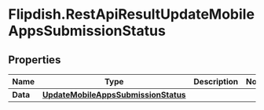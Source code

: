 # Flipdish.RestApiResultUpdateMobileAppsSubmissionStatus

## Properties

Name | Type | Description | Notes
------------ | ------------- | ------------- | -------------
**Data** | [**UpdateMobileAppsSubmissionStatus**](UpdateMobileAppsSubmissionStatus.md) |  | 


